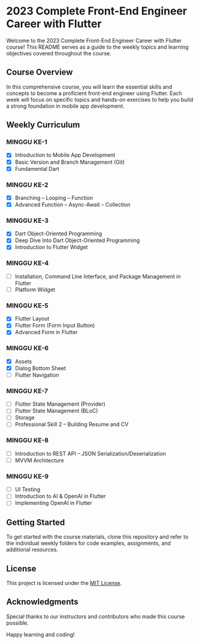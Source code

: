 # 2023 Complete Front-End Engineer Career with Flutter

Welcome to the 2023 Complete Front-End Engineer Career with Flutter course! This README serves as a guide to the weekly topics and learning objectives covered throughout the course.

## Course Overview

In this comprehensive course, you will learn the essential skills and concepts to become a proficient front-end engineer using Flutter. Each week will focus on specific topics and hands-on exercises to help you build a strong foundation in mobile app development.

## Weekly Curriculum

### MINGGU KE-1
- [x] Introduction to Mobile App Development
- [x] Basic Version and Branch Management (Git)
- [x] Fundamental Dart

### MINGGU KE-2
- [x] Branching – Looping – Function
- [x] Advanced Function – Async-Await – Collection

### MINGGU KE-3
- [x] Dart Object-Oriented Programming
- [x] Deep Dive Into Dart Object-Oriented Programming
- [x] Introduction to Flutter Widget

### MINGGU KE-4
- [ ] Installation, Command Line Interface, and Package Management in Flutter
- [ ] Platform Widget

### MINGGU KE-5
- [x] Flutter Layout
- [x] Flutter Form (Form Input Button)
- [x] Advanced Form in Flutter

### MINGGU KE-6
- [x] Assets
- [x] Dialog Bottom Sheet
- [ ] Flutter Navigation

### MINGGU KE-7
- [ ] Flutter State Management (Provider)
- [ ] Flutter State Management (BLoC)
- [ ] Storage
- [ ] Professional Skill 2 – Building Resume and CV

### MINGGU KE-8
- [ ] Introduction to REST API – JSON Serialization/Deserialization
- [ ] MVVM Architecture

### MINGGU KE-9
- [ ] UI Testing
- [ ] Introduction to AI & OpenAI in Flutter
- [ ] Implementing OpenAI in Flutter

## Getting Started

To get started with the course materials, clone this repository and refer to the individual weekly folders for code examples, assignments, and additional resources.

## License

This project is licensed under the [MIT License](LICENSE).

## Acknowledgments

Special thanks to our instructors and contributors who made this course possible.

Happy learning and coding!
